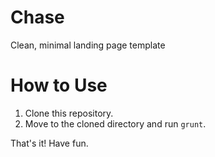 # Chase
Clean, minimal landing page template

# How to Use
1. Clone this repository.
2. Move to the cloned directory and run `grunt`.

That's it! Have fun.
